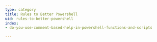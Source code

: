 ```yaml
---
type: category
title: Rules to Better Powershell
uid: rules-to-better-powershell
index:
- do-you-use-comment-based-help-in-powershell-functions-and-scripts

---
```

<p>​​​<br></p>


